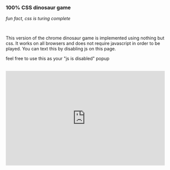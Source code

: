 ### 100% CSS dinosaur game
<!-- META a version of the chrome dinosaur game implemented using only css and html META -->
<!-- STAR ICON -->

*fun fact, css is turing complete*

<br>

This version of the chrome dinosaur game is implemented using nothing but css. It works on all browsers and does not require javascript in order to be played. You can text this by disabling js on this page. 

feel free to use this as your "js is disabled" popup

<br>

<iframe height="300" style="width: 100%;" scrolling="no" title="Pure CSS dinosaur game" src="https://codepen.io/ollielynas/embed/KKJgBNo?default-tab=result&theme-id=light" frameborder="no" loading="lazy" allowtransparency="true" allowfullscreen="true">
  See the Pen <a href="https://codepen.io/ollielynas/pen/KKJgBNo">
  Untitled</a> by ollielynas (<a href="https://codepen.io/ollielynas">@ollielynas</a>)
  on <a href="https://codepen.io">CodePen</a>.
</iframe>
<!-- LAST EDITED 1699426139 LAST EDITED-->